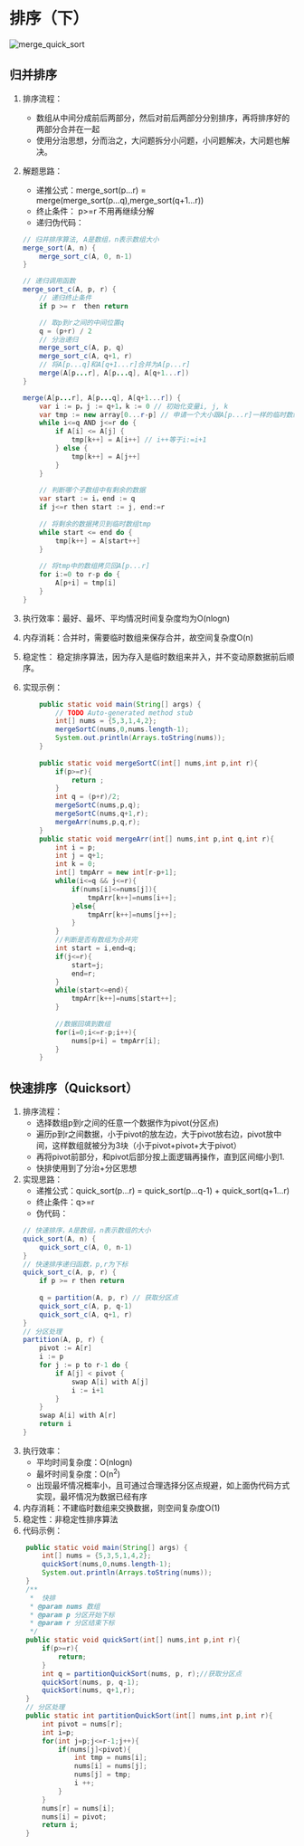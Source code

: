 # 排序（下）
![merge_quick_sort](images/merge_quick_sort.png)
## 归并排序
1. 排序流程：
    + 数组从中间分成前后两部分，然后对前后两部分分别排序，再将排序好的两部分合并在一起
    + 使用分治思想，分而治之，大问题拆分小问题，小问题解决，大问题也解决。
2. 解题思路：
    + 递推公式：merge_sort(p...r) = merge(merge_sort(p...q),merge_sort(q+1...r))
    + 终止条件： p>=r 不用再继续分解 
    + 递归伪代码：
    ```java 
    // 归并排序算法, A是数组，n表示数组大小
    merge_sort(A, n) {
        merge_sort_c(A, 0, n-1)
    }

    // 递归调用函数
    merge_sort_c(A, p, r) {
        // 递归终止条件
        if p >= r  then return

        // 取p到r之间的中间位置q
        q = (p+r) / 2
        // 分治递归
        merge_sort_c(A, p, q)
        merge_sort_c(A, q+1, r)
        // 将A[p...q]和A[q+1...r]合并为A[p...r]
        merge(A[p...r], A[p...q], A[q+1...r])
    }

    merge(A[p...r], A[p...q], A[q+1...r]) {
        var i := p，j := q+1，k := 0 // 初始化变量i, j, k
        var tmp := new array[0...r-p] // 申请一个大小跟A[p...r]一样的临时数组
        while i<=q AND j<=r do {
            if A[i] <= A[j] {
                tmp[k++] = A[i++] // i++等于i:=i+1
            } else {
                tmp[k++] = A[j++]
            }
        }
        
        // 判断哪个子数组中有剩余的数据
        var start := i，end := q
        if j<=r then start := j, end:=r
        
        // 将剩余的数据拷贝到临时数组tmp
        while start <= end do {
            tmp[k++] = A[start++]
        }
        
        // 将tmp中的数组拷贝回A[p...r]
        for i:=0 to r-p do {
            A[p+i] = tmp[i]
        }
    } 
    ```
3. 执行效率：最好、最坏、平均情况时间复杂度均为O(nlogn)

4. 内存消耗：合并时，需要临时数组来保存合并，故空间复杂度O(n)

5. 稳定性： 稳定排序算法，因为存入是临时数组来并入，并不变动原数据前后顺序。
6. 实现示例：
    ```java
        public static void main(String[] args) {
            // TODO Auto-generated method stub
            int[] nums = {5,3,1,4,2};
            mergeSortC(nums,0,nums.length-1); 
            System.out.println(Arrays.toString(nums));
        }
        
        public static void mergeSortC(int[] nums,int p,int r){
            if(p>=r){
                return ;
            }
            int q = (p+r)/2; 
            mergeSortC(nums,p,q);
            mergeSortC(nums,q+1,r);
            mergeArr(nums,p,q,r);
        }
        public static void mergeArr(int[] nums,int p,int q,int r){
            int i = p;
            int j = q+1;
            int k = 0;
            int[] tmpArr = new int[r-p+1];
            while(i<=q && j<=r){
                if(nums[i]<=nums[j]){
                    tmpArr[k++]=nums[i++];
                }else{
                    tmpArr[k++]=nums[j++];
                }
            } 
            //判断是否有数组为合并完
            int start = i,end=q;
            if(j<=r){
                start=j;
                end=r;
            }
            while(start<=end){
                tmpArr[k++]=nums[start++];
            }
            
            //数据回填到数组
            for(i=0;i<=r-p;i++){
                nums[p+i] = tmpArr[i];
            }
        }
    ```

## 快速排序（Quicksort）
1. 排序流程：
    + 选择数组p到r之间的任意一个数据作为pivot(分区点)
    + 遍历p到r之间数据，小于pivot的放左边，大于pivot放右边，pivot放中间，这样数组就被分为3块（小于pivot+pivot+大于pivot）
    + 再将pivot前部分，和pivot后部分按上面逻辑再操作，直到区间缩小到1.
    + 快排使用到了分治+分区思想
2. 实现思路：
    + 递推公式：quick_sort(p…r) = quick_sort(p…q-1) + quick_sort(q+1…r)
    + 终止条件：q>=r
    + 伪代码：
    ```java 
    // 快速排序，A是数组，n表示数组的大小
    quick_sort(A, n) {
        quick_sort_c(A, 0, n-1)
    }
    // 快速排序递归函数，p,r为下标
    quick_sort_c(A, p, r) {
        if p >= r then return
        
        q = partition(A, p, r) // 获取分区点
        quick_sort_c(A, p, q-1)
        quick_sort_c(A, q+1, r)
    } 
    // 分区处理
    partition(A, p, r) {
        pivot := A[r]
        i := p
        for j := p to r-1 do {
            if A[j] < pivot {
                swap A[i] with A[j]
                i := i+1
            }
        }
        swap A[i] with A[r]
        return i
    }
    ```
3. 执行效率： 
    + 平均时间复杂度：O(nlogn)
    + 最坏时间复杂度：O(n<sup>2</sup>)
    + 出现最坏情况概率小，且可通过合理选择分区点规避，如上面伪代码方式实现，最坏情况为数据已经有序
4. 内存消耗：不建临时数组来交换数据，则空间复杂度O(1)
5. 稳定性：非稳定性排序算法
6. 代码示例：
```java
	public static void main(String[] args) { 
		int[] nums = {5,3,5,1,4,2}; 
		quickSort(nums,0,nums.length-1);
		System.out.println(Arrays.toString(nums));
	}
	/**
	 *  快排
	 * @param nums 数组
	 * @param p 分区开始下标
	 * @param r 分区结束下标
	 */
	public static void quickSort(int[] nums,int p,int r){
		if(p>=r){
			return;
		}
		int q = partitionQuickSort(nums, p, r);//获取分区点
		quickSort(nums, p, q-1);
		quickSort(nums, q+1,r); 
	}
	// 分区处理
	public static int partitionQuickSort(int[] nums,int p,int r){
		int pivot = nums[r];
		int i=p;
		for(int j=p;j<=r-1;j++){
			if(nums[j]<pivot){
				int tmp = nums[i];
				nums[i] = nums[j];
				nums[j] = tmp;
				i ++;
			}
		}
		nums[r] = nums[i];
		nums[i] = pivot;
		return i;
	}
```